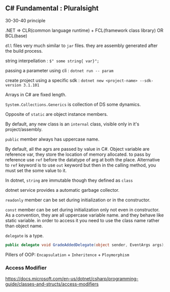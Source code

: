 ## C# Fundamental : Pluralsight

30-30-40 principle

.NET => CLR(common language runtime) + FCL(framework class library) OR BCL(base)

`dll` files very much similar to `jar` files. they are assembly generated after the build process.

string interpellation : `$" some string{ var}";`

passing a parameter using cli : `dotnet run -- param`

create project using a specific sdk : `dotnet new <project-name> --sdk-version 3.1.101`

Arrays in C# are fixed length.

`System.Collections.Generics`  is collection of DS some dynamics.

Opposite of `static` are object instance members.	

By default, any new class is an `internal` class, visible only in it's project/assembly.

`public` member always has uppercase name.

By default, all the agrs are passed by value in C#. Object variable are reference var, they store the location of memory allocated. to pass by reference use `ref` before the datatype of arg at both the place. Alternative to `ref` keyword is to use `out` keyword but then in the calling method, you must set the some value to it.

In dotnet, `string` are immutable though they defined as `class` 

dotnet service provides a automatic garbage collector.

`readonly` member can be set during initialization or in the constructor.

`const` member can be set during initialization only not even in constructor. As a convention, they are all uppercase variable name. and they behave like static variable. in order to access it you need to use the class name rather than object name.

`delegate` is a type.

```C#
public delegate void GradeAddedDelegate(object sender, EventArgs args);
```



Pillers of OOP: `Encapsulation` + `Inheritence` + `Ploymorphism`



###  Access Modifier

https://docs.microsoft.com/en-us/dotnet/csharp/programming-guide/classes-and-structs/access-modifiers